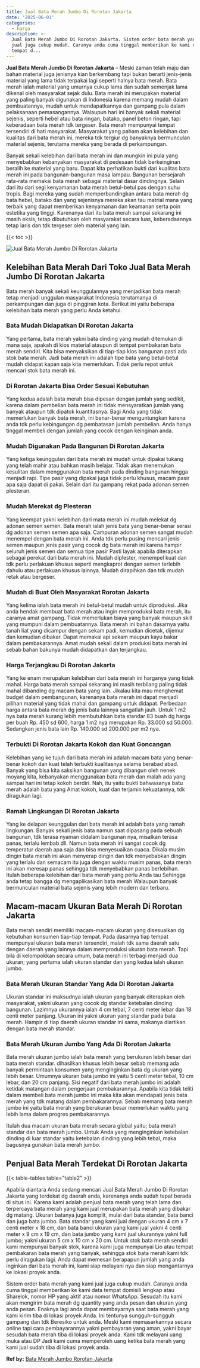 ```yaml
---
title: Jual Bata Merah Jumbo Di Rorotan Jakarta
date: '2025-06-01'
categories:
  - harga
description: >-
  Jual Bata Merah Jumbo Di Rorotan Jakarta. Sistem order bata merah yang kami
  jual juga cukup mudah. Caranya anda cuma tinggal memberikan ke kami data
  tempat d...
---
```


**Jual Bata Merah Jumbo Di Rorotan Jakarta** – Meski zaman telah maju dan bahan material juga jenisnya kian berkembang tapi bukan berarti jenis-jenis material yang lama tidak terpakai lagi seperti halnya bata merah. Bata merah ialah material yang umurnya cukup lama dan sudah semenjak lama dikenal oleh masyarakat sejak dulu. Bata merah ini merupakan material yang paling banyak digunakan di Indonesia karena memang mudah dalam pembuatannya, mudah untuk mendapatkannya dan gampang pula dalam pelaksanaan pemasangannya. Walaupun hari ini banyak sekali material sejenis, seperti hebel atau bata ringan, batako, panel beton ringan, tapi keberadaan bata merah tdk tergeser. Bata merah mempunyai tempat tersendiri di hati masyarakat. Masyarakat yang paham akan kelebihan dan kualitas dari bata merah ini, mereka tdk tergiur dg banyaknya bermunculan material sejenis, terutama mereka yang berada di perkampungan.

Banyak sekali kelebihan dari bata merah ini dan mungkin ini pula yang menyebabkan kebanyakan masyarakat di pedesaan tidak berkeinginan beralih ke material yang baru. Dapat kita perhatikan bukti dari kualitas bata merah ini pada bangunan-bangunan masa lampau. Bangunan bersejarah rata-rata memakai bata merah sebagai material dasar dindingnya. Selain dari itu dari segi kenyamanan bata merah betul-betul pas dengan suhu tropis. Bagi mereka yang sudah memperbandingkan antara bata merah dg bata hebel, batako dan yang sejenisnya mereka akan tau matrial mana yang terbaik yang dapat memberikan kenyamanan dan keamanan serta poin estetika yang tinggi. Karenanya dari itu bata merah sampai sekarang ini masih eksis, tetap dibutuhkan oleh masyarakat secara luas, keberadaannya tetap laris dan tdk tergeser oleh material yang lain.

{{< toc >}}

![Jual Bata Merah Jumbo Di Rorotan Jakarta](/images/jual-bata-merah-22.png)

## Kelebihan Bata Merah Dari Toko Jual Bata Merah Jumbo Di Rorotan Jakarta

Bata merah banyak sekali keunggulannya yang menjadikan bata merah tetap menjadi unggulan masyarakat Indonesia terutamanya di perkampungan dan juga di pinggiran kota. Berikut ini yaitu beberapa kelebihan bata merah yang perlu Anda ketahui.

### Bata Mudah Didapatkan Di Rorotan Jakarta

Yang pertama, bata merah yakni bata dinding yang mudah ditemukan di mana saja, apakah di kios material ataupun di tempat pembakaran bata merah sendiri. Kita bisa menyaksikan di tiap-tiap kios bangunan pasti ada stok bata merah. Jadi bata merah ini adalah tipe bata yang betul-betul mudah didapat kapan saja kita memerlukan. Tidak perlu repot untuk mencari stok bata merah ini.

### Di Rorotan Jakarta Bisa Order Sesuai Kebutuhan

Yang kedua adalah bata merah bisa dipesan dengan jumlah yang sedikit, karena dalam pembelian bata merah ini tidak mensyaratkan jumlah yang banyak ataupun tdk dipatok kuantitasnya. Bagi Anda yang tidak memerlukan banyak bata merah, ini benar-benar menguntungkan karena anda tdk perlu kebingungan dg pembatasan jumlah pembelian. Anda hanya tinggal membeli dengan jumlah yang cocok dengan keinginan anda.

### Mudah Digunakan Pada Bangunan Di Rorotan Jakarta

Yang ketiga keunggulan dari bata merah ini mudah untuk dipakai tukang yang telah mahir atau bahkan masih belajar. Tidak akan menemukan kesulitan dalam menggunakan bata merah pada dinding bangunan hingga menjadi rapi. Tipe pasir yang dipakai juga tidak perlu khusus, macam pasir apa saja dapat di pakai. Selain dari itu gampang rekat pada adonan semen plesteran.

### Mudah Merekat dg Plesteran

Yang keempat yakni kelebihan dari mata merah ini mudah melekat dg adonan semen semen. Bata merah ialah jenis bata yang benar-benar serasi dg adonan semen semen apa saja. Campuran adonan semen sangat mudah menempel dengan bata merah ini. Anda tdk perlu pusing mencari jenis semen maupun jenis pasir yang cocok dg bata merah ini karena hampir seluruh jenis semen dan semua tipe pasir Pasti layak apabila diterapkan sebagai perekat dari bata merah ini. Mudah diplester, menempel kuat dan tdk perlu perlakuan khusus seperti mengkaprot dengan semen terlebih dahulu atau perlakuan khusus lainnya. Mudah dirapihkan dan tdk mudah retak atau bergeser.

### Mudah di Buat Oleh Masyarakat Rorotan Jakarta

Yang kelima ialah bata merah ini betul-betul mudah untuk diproduksi. Jika anda hendak membuat bata merah atau ingin memproduksi bata merah, itu caranya amat gampang. Tidak memerlukan biaya yang banyak maupun skill yang mumpuni dalam pembuatannya. Bata merah ini bahan dasarnya yaitu tanah liat yang dicampur dengan sekam padi, kemudian dicetak, dijemur dan kemudian dibakar. Dapat memakai api sekam maupun kayu bakar dalam pembakarannya. Amat mudah sekali dalam produksi bata merah ini sebab bahan bakunya mudah didapatkan dan terjangkau.

### Harga Terjangkau Di Rorotan Jakarta

Yang ke enam merupakan kelebihan dari bata merah ini harganya yang tidak mahal. Harga bata merah sampai sekarang ini masih terbilang paling tidak mahal dibanding dg macam bata yang lain. Jikalau kita mau menghemat budget dalam pembangunan, karenanya bata merah ini dapat menjadi pilihan material yang tidak mahal dan gampang untuk didapat. Perbedaan harga antara bata merah dg jenis bata lainnya sangatlah jauh. Untuk 1 m2 nya bata merah kurang lebih membutuhkan bata standar 83 buah dg harga per buah Rp. 450 sd 600, harga 1 m2 nya merupakan Rp. 33.000 sd 50.000. Sedangkan jenis bata lain Rp. 140.000 sd 200.000 per m2 nya.

### Terbukti Di Rorotan Jakarta Kokoh dan Kuat Goncangan

Kelebihan yang ke tujuh dari bata merah ini adalah macam bata yang benar-benar kokoh dan kuat telah terbukti kualitasnya selama berabad abad. Banyak yang bisa kita saksikan bangunan yang dibangun oleh nenek moyang kita, kebanyakan menggunakan bata merah dan malah ada yang sampai hari ini tetap kokoh berdiri. Nah, itu yaitu bukti bahwasanya batu merah adalah batu yang Amat kokoh, kuat dan terjamin kekuatannya, tdk diragukan lagi.

### Ramah Lingkungan Di Rorotan Jakarta

Yang ke delapan keunggulan dari bata merah ini adalah bata yang ramah lingkungan. Banyak sekali jenis bata namun saat dipasang pada sebuah bangunan, tdk terasa nyaman didalam bangunan nya, misalkan terasa panas, terlalu lembab dll. Namun bata merah ini sangat cocok dg temperatur daerah apa saja dan bisa menyesuaikan cuaca. Dikala musim dingin bata merah ini akan menyerap dingin dan tdk menyebabkan dingin yang terlalu dan semacam itu juga dengan waktu musim panas, bata merah ini akan meresap panas sehingga tdk menyebabkan panas berlebihan. Itulah beberapa kelebihan dari bata merah yang perlu Anda tau Sehingga anda tetap bangga dg mengaplikasikan bata merah Walaupun banyak bermunculan material bata sejenis yang lebih modern dan terbaru.

## Macam-macam Ukuran Bata Merah Di Rorotan Jakarta

Bata merah sendiri memiliki macam-macam ukuran yang disesuaikan dg kebutuhan konsumen tiap-tiap tempat. Pada dasarnya tiap tempat mempunyai ukuran bata merah tersendiri, malah tdk sama daerah satu dengan daerah yang lainnya dalam memproduksi ukuran bata merah. Tapi bila di kelompokkan secara umum, bata merah ini terbagi menjadi dua ukuran; yang pertama ialah ukuran standar dan yang kedua ialah ukuran jumbo.

### Bata Merah Ukuran Standar Yang Ada Di Rorotan Jakarta

Ukuran standar ini maksudnya ialah ukuran yang banyak diterapkan oleh masyarakat, yakni ukuran yang cocok dg standar ketebalan dinding bangunan. Lazimnya ukurannya ialah 4 cm tebal, 7 centi meter lebar dan 18 centi meter panjang. Ukuran ini yakni ukuran yang standar pada bata merah. Hampir di tiap daerah ukuran standar ini sama, makanya diartikan dengan bata merah standar.

### Bata Merah Ukuran Jumbo Yang Ada Di Rorotan Jakarta

Bata merah ukuran jumbo ialah bata merah yang berukuran lebih besar dari bata merah standar. dihasilkan khusus lebih besar sebab memang ada banyak permintaan konsumen yang menginginkan bata dg ukuran yang lebih besar. Umumnya ukuran bata jumbo ini yaitu 5 centi meter tebal, 10 cm lebar, dan 20 cm panjang. Sisi negatif dari bata merah jumbo ini adalah ketidak matangan dalam pengerjaan pembakarannya. Apabila kita tidak teliti dalam membeli bata merah jumbo ini maka kita akan mendapati jenis bata merah yang tdk matang dalam pembakarannya. Sebab memang bata merah jumbo ini yaitu bata merah yang berukuran besar memerlukan waktu yang lebih lama dalam progres pembakarannya.

Itulah dua macam ukuran bata merah secara global yaitu; bata merah standar dan bata merah jumbo. Untuk Anda yang menginginkan ketebalan dinding di luar standar yaitu ketebalan dinding yang lebih tebal, maka bagusnya gunakan bata merah jumbo.

## Penjual Bata Merah Terdekat Di Rorotan Jakarta

{{< table-tables table="table2" >}}

Apabila diantara Anda sedang mencari Jual Bata Merah Jumbo Di Rorotan Jakarta yang terdekat dg daerah anda, karenanya anda sudah tepat berada di situs ini. Karena kami adalah penjual bata merah yang telah lama dan terpercaya bata merah yang kami jual merupakan bata merah yang dibakar dg matang. Ukuran batanya juga komplit, mulai dari bata standar, bata banci dan juga bata jumbo. Bata standar yang kami jual dengan ukuran 4 cm x 7 centi meter x 18 cm, dan bata banci ukuran yang kami jual yakni 4 centi meter x 9 cm x 19 cm, dan bata jumbo yang kami jual ukurannya yakni full jumbo; yakni ukuran 5 cm x 10 cm x 20 cm. Untuk stok bata merah sendiri kami mempunyai banyak stok, karena kami juga mempunyai Lio atau tempat pembakaran bata merah yang banyak, sehingga stok bata merah kami tdk perlu diragukan lagi. Anda dapat memesan berapapun jumlah yang anda inginkan dari bata merah ini, kami siap melayani nya dan siap mengantarnya ke lokasi proyek anda.

Sistem order bata merah yang kami jual juga cukup mudah. Caranya anda cuma tinggal memberikan ke kami data tempat domisili lengkap atau Sharelok, nomor HP yang aktif atau nomor WhatsApp. Sesudah itu kami akan mengirim bata merah dg quantity yang anda pesan dan ukuran yang anda pesan. Enaknya lagi anda dapat membayarnya saat bata merah yang kami kirim tiba di lokasi proyek Anda. Ini tentunya sungguh-sungguh gampang dan tdk Beresiko untuk anda. Meski kami memasarkannya secara online tapi cara pembayarannya yakni pembayaran yang aman, yakni bayar sesudah bata merah tiba di lokasi proyek anda. Kami tdk melayani uang muka atau DP Jadi kami cuma memperoleh uang ketika bata merah yang kami jual sudah tiba di lokasi proyek anda.

**Ref by:** [Bata Merah Jumbo Rorotan Jakarta](https://id.wikipedia.org/wiki/Bata)
